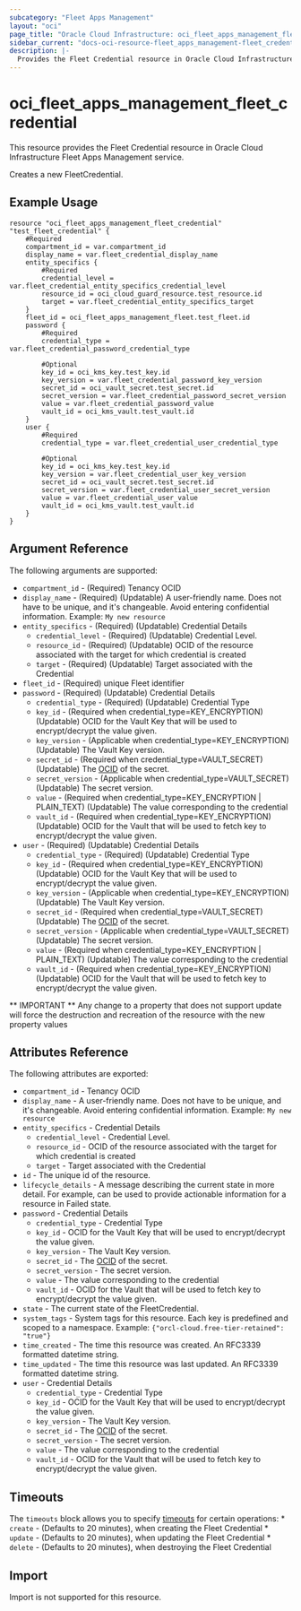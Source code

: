 ```yaml
---
subcategory: "Fleet Apps Management"
layout: "oci"
page_title: "Oracle Cloud Infrastructure: oci_fleet_apps_management_fleet_credential"
sidebar_current: "docs-oci-resource-fleet_apps_management-fleet_credential"
description: |-
  Provides the Fleet Credential resource in Oracle Cloud Infrastructure Fleet Apps Management service
---
```


# oci_fleet_apps_management_fleet_credential
This resource provides the Fleet Credential resource in Oracle Cloud Infrastructure Fleet Apps Management service.

Creates a new FleetCredential.


## Example Usage

```hcl
resource "oci_fleet_apps_management_fleet_credential" "test_fleet_credential" {
	#Required
	compartment_id = var.compartment_id
	display_name = var.fleet_credential_display_name
	entity_specifics {
		#Required
		credential_level = var.fleet_credential_entity_specifics_credential_level
		resource_id = oci_cloud_guard_resource.test_resource.id
		target = var.fleet_credential_entity_specifics_target
	}
	fleet_id = oci_fleet_apps_management_fleet.test_fleet.id
	password {
		#Required
		credential_type = var.fleet_credential_password_credential_type

		#Optional
		key_id = oci_kms_key.test_key.id
		key_version = var.fleet_credential_password_key_version
		secret_id = oci_vault_secret.test_secret.id
		secret_version = var.fleet_credential_password_secret_version
		value = var.fleet_credential_password_value
		vault_id = oci_kms_vault.test_vault.id
	}
	user {
		#Required
		credential_type = var.fleet_credential_user_credential_type

		#Optional
		key_id = oci_kms_key.test_key.id
		key_version = var.fleet_credential_user_key_version
		secret_id = oci_vault_secret.test_secret.id
		secret_version = var.fleet_credential_user_secret_version
		value = var.fleet_credential_user_value
		vault_id = oci_kms_vault.test_vault.id
	}
}
```

## Argument Reference

The following arguments are supported:

* `compartment_id` - (Required) Tenancy OCID
* `display_name` - (Required) (Updatable) A user-friendly name. Does not have to be unique, and it's changeable. Avoid entering confidential information.  Example: `My new resource` 
* `entity_specifics` - (Required) (Updatable) Credential Details
	* `credential_level` - (Required) (Updatable) Credential Level.
	* `resource_id` - (Required) (Updatable) OCID of the resource associated with the target for which credential is created
	* `target` - (Required) (Updatable) Target associated with the Credential
* `fleet_id` - (Required) unique Fleet identifier
* `password` - (Required) (Updatable) Credential Details
	* `credential_type` - (Required) (Updatable) Credential Type
	* `key_id` - (Required when credential_type=KEY_ENCRYPTION) (Updatable) OCID for the Vault Key that will be used to encrypt/decrypt the value given.
	* `key_version` - (Applicable when credential_type=KEY_ENCRYPTION) (Updatable) The Vault Key version.
	* `secret_id` - (Required when credential_type=VAULT_SECRET) (Updatable) The [OCID](https://docs.cloud.oracle.com/iaas/Content/General/Concepts/identifiers.htm) of the secret.
	* `secret_version` - (Applicable when credential_type=VAULT_SECRET) (Updatable) The secret version.
	* `value` - (Required when credential_type=KEY_ENCRYPTION | PLAIN_TEXT) (Updatable) The value corresponding to the credential
	* `vault_id` - (Required when credential_type=KEY_ENCRYPTION) (Updatable) OCID for the Vault that will be used to fetch key to encrypt/decrypt the value given.
* `user` - (Required) (Updatable) Credential Details
	* `credential_type` - (Required) (Updatable) Credential Type
	* `key_id` - (Required when credential_type=KEY_ENCRYPTION) (Updatable) OCID for the Vault Key that will be used to encrypt/decrypt the value given.
	* `key_version` - (Applicable when credential_type=KEY_ENCRYPTION) (Updatable) The Vault Key version.
	* `secret_id` - (Required when credential_type=VAULT_SECRET) (Updatable) The [OCID](https://docs.cloud.oracle.com/iaas/Content/General/Concepts/identifiers.htm) of the secret.
	* `secret_version` - (Applicable when credential_type=VAULT_SECRET) (Updatable) The secret version.
	* `value` - (Required when credential_type=KEY_ENCRYPTION | PLAIN_TEXT) (Updatable) The value corresponding to the credential
	* `vault_id` - (Required when credential_type=KEY_ENCRYPTION) (Updatable) OCID for the Vault that will be used to fetch key to encrypt/decrypt the value given.


** IMPORTANT **
Any change to a property that does not support update will force the destruction and recreation of the resource with the new property values

## Attributes Reference

The following attributes are exported:

* `compartment_id` - Tenancy OCID
* `display_name` - A user-friendly name. Does not have to be unique, and it's changeable. Avoid entering confidential information.  Example: `My new resource` 
* `entity_specifics` - Credential Details
	* `credential_level` - Credential Level.
	* `resource_id` - OCID of the resource associated with the target for which credential is created
	* `target` - Target associated with the Credential
* `id` - The unique id of the resource.
* `lifecycle_details` - A message describing the current state in more detail. For example, can be used to provide actionable information for a resource in Failed state.
* `password` - Credential Details
	* `credential_type` - Credential Type
	* `key_id` - OCID for the Vault Key that will be used to encrypt/decrypt the value given.
	* `key_version` - The Vault Key version.
	* `secret_id` - The [OCID](https://docs.cloud.oracle.com/iaas/Content/General/Concepts/identifiers.htm) of the secret.
	* `secret_version` - The secret version.
	* `value` - The value corresponding to the credential
	* `vault_id` - OCID for the Vault that will be used to fetch key to encrypt/decrypt the value given.
* `state` - The current state of the FleetCredential.
* `system_tags` - System tags for this resource. Each key is predefined and scoped to a namespace. Example: `{"orcl-cloud.free-tier-retained": "true"}` 
* `time_created` - The time this resource was created. An RFC3339 formatted datetime string.
* `time_updated` - The time this resource was last updated. An RFC3339 formatted datetime string.
* `user` - Credential Details
	* `credential_type` - Credential Type
	* `key_id` - OCID for the Vault Key that will be used to encrypt/decrypt the value given.
	* `key_version` - The Vault Key version.
	* `secret_id` - The [OCID](https://docs.cloud.oracle.com/iaas/Content/General/Concepts/identifiers.htm) of the secret.
	* `secret_version` - The secret version.
	* `value` - The value corresponding to the credential
	* `vault_id` - OCID for the Vault that will be used to fetch key to encrypt/decrypt the value given.

## Timeouts

The `timeouts` block allows you to specify [timeouts](https://registry.terraform.io/providers/oracle/oci/latest/docs/guides/changing_timeouts) for certain operations:
	* `create` - (Defaults to 20 minutes), when creating the Fleet Credential
	* `update` - (Defaults to 20 minutes), when updating the Fleet Credential
	* `delete` - (Defaults to 20 minutes), when destroying the Fleet Credential


## Import

Import is not supported for this resource.

